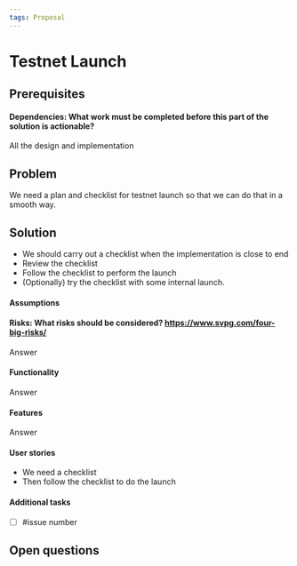 ```yaml
---
tags: Proposal
---
```


# Testnet Launch 

## Prerequisites
#### Dependencies: What work must be completed before this part of the solution is actionable?
All the design and implementation

## Problem
We need a plan and checklist for testnet launch so that we can do that in a smooth way.

## Solution

- We should carry out a checklist when the implementation is close to end
- Review the checklist
- Follow the checklist to perform the launch
- (Optionally) try the checklist with some internal launch.

#### Assumptions
#### Risks: What risks should be considered? https://www.svpg.com/four-big-risks/
Answer
#### Functionality
Answer
#### Features
Answer
#### User stories
- We need a checklist
- Then follow the checklist to do the launch
#### Additional tasks
- [ ] #issue number

## Open questions
